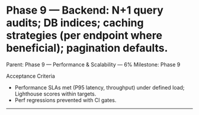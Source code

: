 # Phase 9 — Backend: N+1 query audits; DB indices; caching strategies (per endpoint where beneficial); pagination defaults.

Parent: Phase 9 — Performance & Scalability — 6%
Milestone: Phase 9

Acceptance Criteria
- Performance SLAs met (P95 latency, throughput) under defined load; Lighthouse scores within targets.
- Perf regressions prevented with CI gates.
- --
